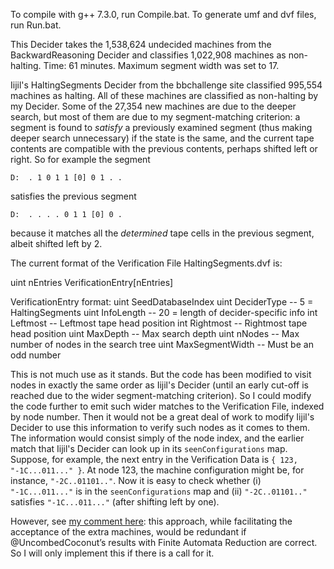 To compile with g++ 7.3.0, run Compile.bat.
To generate umf and dvf files, run Run.bat.

This Decider takes the 1,538,624 undecided machines from the BackwardReasoning Decider and classifies 1,022,908 machines as non-halting. Time: 61 minutes. Maximum segment width was set to 17.

Iijil's HaltingSegments Decider from the bbchallenge site classified 995,554 machines as halting. All of these machines are classified as non-halting by my Decider. Some of the 27,354 new machines are due to the deeper search, but most of them are due to my segment-matching criterion: a segment is found to *satisfy* a previously examined segment (thus making deeper search unnecessary) if the state is the same, and the current tape contents are compatible with the previous contents, perhaps shifted left or right. So for example the segment
```
D:  . 1 0 1 1 [0] 0 1 . .
```
satisfies the previous segment
```
D:  . . . . 0 1 1 [0] 0 .
```
because it matches all the *determined* tape cells in the previous segment, albeit shifted left by 2.

The current format of the Verification File HaltingSegments.dvf is:

  uint nEntries
  VerificationEntry[nEntries]

  VerificationEntry format:
    uint SeedDatabaseIndex
    uint DeciderType       -- 5 = HaltingSegments
    uint InfoLength        -- 20 = length of decider-specific info
    int Leftmost           -- Leftmost tape head position
    int Rightmost          -- Rightmost tape head position
    uint MaxDepth          -- Max search depth
    uint nNodes            -- Max number of nodes in the search tree
    uint MaxSegmentWidth   -- Must be an odd number

This is not much use as it stands. But the code has been modified to visit nodes in exactly the same order as Iijil's Decider (until an early cut-off is reached due to the wider segment-matching criterion). So I could modify the code further to emit such wider matches to the Verification File, indexed by node number. Then it would not be a great deal of work to modify Iijil's Decider to use this information to verify such nodes as it comes to them. The information would consist simply of the node index, and the earlier match that Iijil's Decider can look up in its `seenConfigurations` map. Suppose, for example, the next entry in the Verification Data is `{ 123, "-1C...011..." }`. At node 123, the machine configuration might be, for instance, `"-2C..01101.."`. Now it is easy to check whether (i) `"-1C...011..."` is in the `seenConfigurations` map and (ii) `"-2C..01101.."` satisfies `"-1C...011..."` (after shifting left by one).

However, see [my comment here](http://discuss.bbchallenge.org/t/decider-finite-automata-reduction/123/7?u=tonyg): this approach, while facilitating the acceptance of the extra machines, would be redundant if @UncombedCoconut’s results with Finite Automata Reduction are correct. So I will only implement this if there is a call for it.
